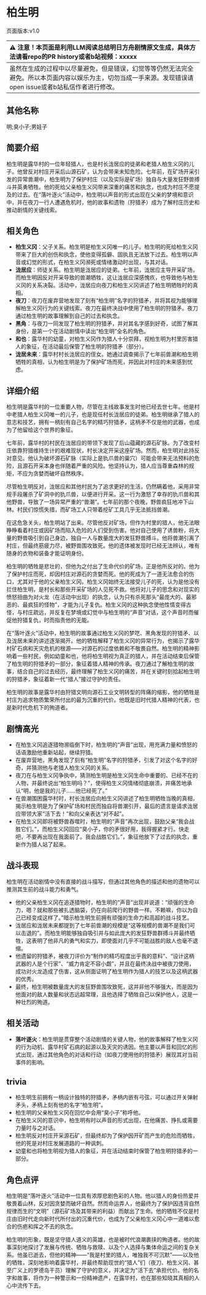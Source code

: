 # 柏生明
页面版本:v1.0
 

| :warning: 注意！本页面是利用LLM阅读总结明日方舟剧情原文生成，具体方法请看repo的PR history或者b站视频：xxxxx           |
|:----------------------------|
| 虽然在生成的过程中以尽量避免，但是错误，幻觉等等仍然无法完全避免。所以本页面内容以娱乐为主，切勿当成一手来源。发现错误请open issue或者b站私信作者进行修改。|



## 其他名称
明;臭小子;男娃子
## 简要介绍
柏生明是露华村的一位年轻猎人，也是村长泷居应的徒弟和老猎人柏生义冈的儿子。他曾反对村庄开采后山源石矿，认为会带来未知危险。七年前，在矿场开采引发的异常兽潮中，柏生明为了保护村庄（以及实际是矿场）独自与大量发狂野兽搏斗并英勇牺牲。他的死给父亲柏生义冈带来深重的痛苦和执念，也成为村庄不愿提及的过去。在“落叶逐火”活动中，柏生明以声音的形式出现在父亲的梦境和意识中，并在夜刀一行人遭遇危机时，他的故事和遗物（狩猎矛）成为了解村庄历史和推动剧情的关键线索。
## 相关角色
-   **柏生义冈**：父子关系。柏生明是柏生义冈唯一的儿子。柏生明的死给柏生义冈带来了巨大的创伤和执念，使他变得孤僻、固执且无法放下过去。柏生明以声音或幻觉的形式，在柏生义冈濒死或情绪激动时出现，与其对话。
-   **泷居应**：师徒关系。柏生明是泷居应的徒弟。七年前，泷居应主导开采矿场，而柏生明因反对开采导致的兽潮牺牲，这让泷居应深感愧疚，也导致他与柏生义冈的关系决裂。活动中，泷居应向夜刀和柏生义冈讲述了柏生明牺牲时的真相。
-   **夜刀**：夜刀在废弃营地发现了刻有“柏生明”名字的狩猎矛，并将其视为能够理解柏生义冈行为的关键线索。夜刀在最终决战中使用了柏生明的狩猎矛。夜刀通过柏生明的故事理解到自己的过去和执念。
-   **黑角**：与夜刀一同发现了柏生明的狩猎矛，并对其名字感到好奇，试图了解其身份，是第一个在活动剧情中读出“柏生明”全名的角色。
-   **和也**：露华村的幼童，对柏生义冈作为猎人十分崇拜，视柏生明为村里厉害猎人的象征，在活动最后保管了柏生明的狩猎矛（部分）。
-   **泷居未来**：露华村村长泷居应的侄女。她通过调查揭示了七年前兽潮和柏生明牺牲的真相，认为柏生明是为了保护矿场而死，并因此对村庄的未来感到忧虑。
## 详细介绍
柏生明是露华村的一位重要人物，尽管在主线故事发生时他已经去世七年。他是村中老猎人柏生义冈唯一的儿子，也是现任村长泷居应的徒弟。柏生明继承了猎人的意志和技艺，拥有一柄刻有自己名字的精巧狩猎矛，这柄矛不仅是他的武器，也成为了他留给这个世界的象征。

七年前，露华村的村民在泷居应的带领下发现了后山蕴藏的源石矿脉。为了改变村庄依靠狩猎维持生计的艰难现状，村长决定开采这座矿场。然而，柏生明对此持反对意见。他认为破坏源石矿脉（实际上是犰爪兽的巢穴）可能会带来无法预料的危险，且源石开采本身也伴随着严重的风险。他坚持认为，猎人应当尊重森林的规矩，不应为贪婪而破坏自然秩序。

尽管柏生明反对，泷居应和其他村民为了追求更好的生活，仍然瞒着他，采用非常规手段屠杀了矿洞中的犰爪兽，以便进行开采。这一行为激怒了幸存的犰爪兽和其他野兽，导致了一场异常严重的“兽潮”。七年前的那个夜晚，野兽疯狂地冲下山林。村民们惊慌失措，而矿场工人只带着挖矿工具几乎无法抵挡兽潮。

在这危急关头，柏生明站了出来。尽管他反对矿场，但作为村里的猎人，他无法眼睁睁看着村庄或因矿场而陷入危险的人们受到伤害。他对自己使用了诱兽粉，将大量的野兽吸引到自己身边，独自一人与数量庞大的发狂野兽搏斗。他将兽潮引离了村庄，但最终筋疲力尽，被野兽围攻致死。他的遗体被发现时已经无法辨认，唯有随身的衣物和装备才能证明身份。

柏生明的牺牲是悲壮的，但他为之付出了生命代价的矿场，正是他所反对的。他为了保护村庄而死，却因村庄对源石的贪婪而死。他的死成为了一道无法愈合的伤口，尤其对于他的父亲柏生义冈。柏生义冈始终无法接受儿子的死，认为是他没有拦住柏生明，是村长和那些开采矿场的人见死不救。他将对儿子的思念和对现实的愤怒扭曲为对火龙（在活动中出现）的执念，认为只有杀死那头“最庞大的、最邪恶的、最疯狂的怪物”，才能为儿子复仇。柏生义冈的这种执念使他性情变得古怪，与村庄疏远，并反复在梦境或幻觉中与柏生明的“声音”对话，这个声音时而催促他狩猎复仇，时而指责他的无能。

在“落叶逐火”活动中，柏生明的故事通过柏生义冈的梦呓、黑角发现的狩猎矛、以及泷居未来的讲述逐渐揭开。他的牺牲解释了柏生义冈的异常行为，也揭示了露华村矿石病和天灾危机的根源——对源石的过度依赖和不敬畏自然。柏生明的精神影响着一些村民，例如幼童和也，他将柏生明视为真正的猎人，并在活动结束后保管了柏生明的狩猎矛的一部分，象征着猎人精神的传承。夜刀通过了解柏生明的故事，结合自己的过去经历，最终理解了柏生义冈的痛苦，并在关键时刻拾起柏生明的狩猎矛，象征着新一代“猎人”接过守护的责任。

柏生明的故事是露华村由狩猎文明向源石工业文明转型的阵痛的缩影，他的牺牲是村庄为追求物质繁荣所付出的最为沉重的代价。他既是旧时代猎人精神的代表，也是新时代危机下的殉道者。
## 剧情高光
- 在柏生义冈追逐猎物濒临倒下时，柏生明的“声音”出现，用充满力量和愤怒的话语激励他重新站起，继续狩猎。
- 在废弃营地，黑角发现了刻有“柏生明”名字的狩猎矛，引发了对这个名字的好奇，并猜测他与老猎人柏生义冈的关系。
- 夜刀在与柏生义冈争执中，猜测柏生明是柏生义冈生命中重要的、已经不在的人物，并最终说出“柏生明吗？”，使得柏生义冈情绪彻底崩溃，并痛苦地承认“明，他是我的儿子……他已经死了。”
- 在兽潮围困露华村时，村长泷居应向柏生义冈讲述了柏生明牺牲当晚的真相，揭示柏生明是为了保护矿场和村民而独自将兽潮引开，最后的遗言是请求泷居应带领大家“活下去！”和向父亲表达“对不起”。
- 在柏生义冈即将被野兽吞噬时，柏生明的“声音”再次出现，鼓励父亲“我会战胜它们。”，而柏生义冈回应“臭小子，你的矛很好用，我得握紧才行。快走吧，不要再出现在我面前了。我会战胜它们。”，象征他放下了过去的执念，重新作为猎人站了起来。
## 战斗表现
柏生明在活动剧情中没有直接的战斗描写，但通过其他角色的描述和他的遗物可以推测其生前的战斗能力和勇气。
- 他的父亲柏生义冈在追逐猎物时，柏生明的“声音”出现并说道：“顽强的生命力，嗯？就和那些被扎透脑袋，仍在向前爬行的野兽一样。不赖嘛，你以为自己已经变成这样了。”暗示柏生明生前拥有顽强的生命力和高超的战斗技艺。
- 泷居应和泷居未来都提到了七年前兽潮的规模是“这等规模的兽潮不是我们可以击退的”。而柏生明能够独自吸引并与如此庞大的发狂野兽群搏斗并最终牺牲，这表明了他非凡的勇气和实力，即使面对几乎不可能战胜的敌人也毫不退缩。
- 他遗留的狩猎矛，被夜刀评价为“制作的精巧程度出乎我的意料”、“设计这柄武器的人是个行家”、“威力肯定不容小觑”，并且在最终决战中被夜刀使用，成功对火龙造成了伤害，这从侧面证明了柏生明作为猎人的技艺以及这柄武器的优秀。
- 最终，柏生明被数量庞大的发狂野兽围攻致死，这并非他不够强大，而是因为他面对的敌人数量和状态远超常理，且他选择了牺牲自己以保护他人，这是一种壮烈的殉道。
## 相关活动
-   **落叶逐火**：柏生明是贯穿整个活动剧情的关键人物，他的故事解释了柏生义冈的行为动机、露华村矿石病的起源以及天灾的诱因。他主要以声音和回忆的形式出现，通过其他角色的对话和行动（如夜刀使用他的狩猎矛）展现其对当前事件的影响。
## trivia
- 柏生明生前拥有一柄设计独特的狩猎矛，矛柄内嵌有弓弦，可以通过开关弹射矛头，矛柄上刻有他的名字“柏生明”。
- 柏生明的父亲柏生义冈在回忆中会用“臭小子”称呼他。
- 在柏生义冈的意识中，柏生明有时以声音的形式出现，在他痛苦、挣扎或需要力量时与之对话。
- 柏生明反对村庄开采源石矿，但最终却为了保护因开矿而产生的危险而牺牲，他的死是对村庄发展道路的一种讽刺。
- 幼童和也将柏生明视为猎人的象征，并在活动结束时保管了柏生明狩猎矛的一部分。
## 角色点评
柏生明是“落叶逐火”活动中一位具有浓厚悲剧色彩的人物。他以猎人的身份热爱并敬畏着山林，反对因贪婪而破坏自然。然而命运弄人，他最终为了保护因违背自然规律而生的“文明”（源石矿场及其带来的利益）而献出了生命。他的牺牲不仅是村庄由旧时代走向新时代所付出的沉重代价，也成为了父亲柏生义冈心中一道难以愈合的伤疤和挥之不去的执念。

柏生明的形象，既是坚守猎人道义的英雄，也是被时代浪潮裹挟的殉道者。他的故事深刻地探讨了发展与传统、牺牲与救赎、以及个人选择与集体命运之间的复杂关系。他虽已逝去，但他的精神——“我是村里的猎人，唯独我不可沉默”——以及他的牺牲，深刻地影响着露华村，并最终帮助现世的“猎人”们（夜刀、柏生义冈、甚至广义上的罗德岛干员）理解了守护的意义，并决定为“活下去”承担代价。他的名字和故事，将作为一种警示和一份精神遗产，在露华村，也在那些知晓其真相的人心中流传下去。